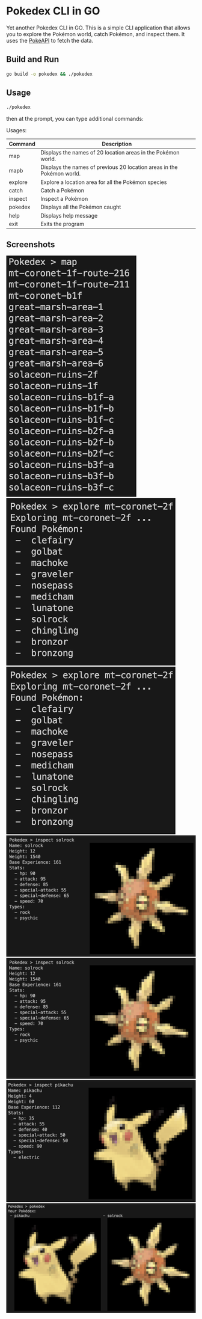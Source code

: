 # Pokedex CLI in GO

Yet another Pokedex CLI in GO. This is a simple CLI application that allows you to explore the Pokémon world, catch Pokémon, and inspect them. It uses the [PokéAPI](https://pokeapi.co/) to fetch the data.

## Build and Run

```bash
go build -o pokedex && ./pokedex
```

## Usage

```bash
./pokedex
```

then at the prompt, you can type additional commands:

Usages:

Command | Description
---|---
map | Displays the names of 20 location areas in the Pokémon world.
mapb | Displays the names of previous 20 location areas in the Pokémon world.
explore | Explore a location area for all the Pokémon species
catch | Catch a Pokémon
inspect | Inspect a Pokémon
pokedex | Displays all the Pokémon caught
help | Displays help message
exit | Exits the program

## Screenshots

![Alt text](readme_images/image.png)
![Alt text](readme_images/image-1.png)
![Alt text](readme_images/image-2.png)
![Alt text](readme_images/image-3.png)
![Alt text](readme_images/image-4.png)
![Alt text](readme_images/image-5.png)
![Alt text](readme_images/image-6.png)

